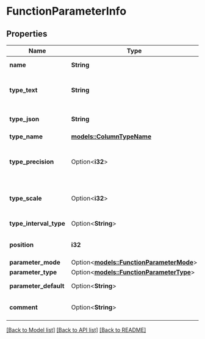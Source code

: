 # FunctionParameterInfo

## Properties

Name | Type | Description | Notes
------------ | ------------- | ------------- | -------------
**name** | **String** | Name of parameter. | 
**type_text** | **String** | Full data type spec, SQL/catalogString text. | 
**type_json** | **String** | Full data type spec, JSON-serialized. | 
**type_name** | [**models::ColumnTypeName**](ColumnTypeName.md) |  | 
**type_precision** | Option<**i32**> | Digits of precision; required on Create for DecimalTypes. | [optional]
**type_scale** | Option<**i32**> | Digits to right of decimal; Required on Create for DecimalTypes. | [optional]
**type_interval_type** | Option<**String**> | Format of IntervalType. | [optional]
**position** | **i32** | Ordinal position of column (starting at position 0). | 
**parameter_mode** | Option<[**models::FunctionParameterMode**](FunctionParameterMode.md)> |  | [optional]
**parameter_type** | Option<[**models::FunctionParameterType**](FunctionParameterType.md)> |  | [optional]
**parameter_default** | Option<**String**> | Default value of the parameter. | [optional]
**comment** | Option<**String**> | User-provided free-form text description. | [optional]

[[Back to Model list]](../README.md#documentation-for-models) [[Back to API list]](../README.md#documentation-for-api-endpoints) [[Back to README]](../README.md)


